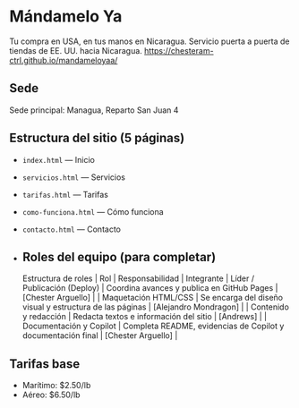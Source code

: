 
# Mándamelo Ya

Tu compra en USA, en tus manos en Nicaragua. Servicio puerta a puerta de tiendas de EE. UU. hacia Nicaragua.
https://chesteram-ctrl.github.io/mandameloyaa/

## Sede
Sede principal: Managua, Reparto San Juan 4

## Estructura del sitio (5 páginas)
- `index.html` — Inicio
- `servicios.html` — Servicios
- `tarifas.html` — Tarifas
- `como-funciona.html` — Cómo funciona
- `contacto.html` — Contacto
- ## Roles del equipo (para completar)

  Estructura de roles 
| Rol | Responsabilidad | Integrante 
| Líder / Publicación (Deploy) | Coordina avances y publica en GitHub Pages | [Chester Arguello] |
| Maquetación HTML/CSS | Se encarga del diseño visual y estructura de las páginas | [Alejandro Mondragon] |
| Contenido y redacción | Redacta textos e información del sitio | [Andrews] |
| Documentación y Copilot | Completa README, evidencias de Copilot y documentación final | [Chester Arguello] |

## Tarifas base
- Marítimo: $2.50/lb
- Aéreo: $6.50/lb

